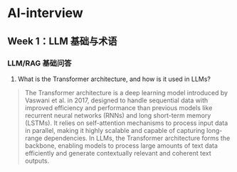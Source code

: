 # AI-interview

## Week 1：LLM 基础与术语

### LLM/RAG 基础问答
1. What is the Transformer architecture, and how is it used in LLMs?

>The Transformer architecture is a deep learning model introduced by Vaswani et al. in 2017, designed to handle sequential data with improved efficiency and performance than previous models like recurrent neural networks (RNNs) and long short-term memory (LSTMs).
It relies on self-attention mechanisms to process input data in parallel, making it highly scalable and capable of capturing long-range dependencies.
In LLMs, the Transformer architecture forms the backbone, enabling models to process large amounts of text data efficiently and generate contextually relevant and coherent text outputs.
